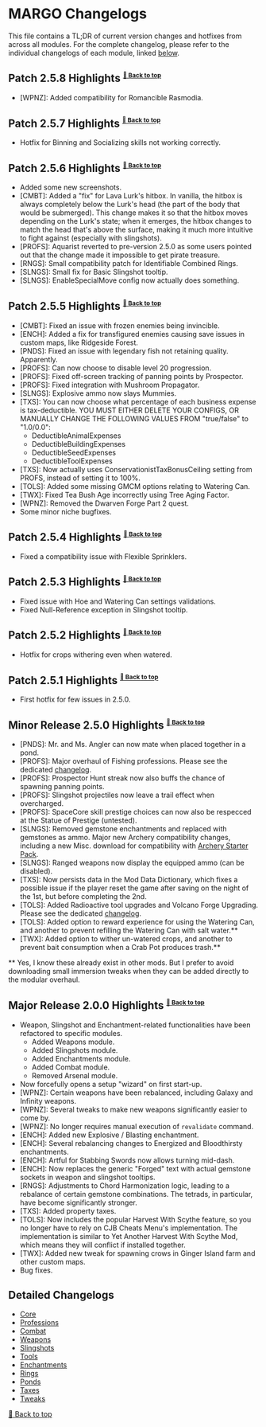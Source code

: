 ﻿# MARGO Changelogs

This file contains a TL;DR of current version changes and hotfixes from across all modules. For the complete changelog, please refer to the individual changelogs of each module, linked [below](#detailed-change-logs).

## Patch 2.5.8 Highlights <sup><sub><sup>[🔼 Back to top](#margo-change-logs)</sup></sub></sup>

* [WPNZ]: Added compatibility for Romancible Rasmodia.

## Patch 2.5.7 Highlights <sup><sub><sup>[🔼 Back to top](#margo-change-logs)</sup></sub></sup>

* Hotfix for Binning and Socializing skills not working correctly.

## Patch 2.5.6 Highlights <sup><sub><sup>[🔼 Back to top](#margo-change-logs)</sup></sub></sup>

* Added some new screenshots.
* [CMBT]: Added a "fix" for Lava Lurk's hitbox. In vanilla, the hitbox is always completely below the Lurk's head (the part of the body that would be submerged). This change makes it so that the hitbox moves depending on the Lurk's state; when it emerges, the hitbox changes to match the head that's above the surface, making it much more intuitive to fight against (especially with slingshots).
* [PROFS]: Aquarist reverted to pre-version 2.5.0 as some users pointed out that the change made it impossible to get pirate treasure.
* [RNGS]: Small compatibility patch for Identifiable Combined Rings.
* [SLNGS]: Small fix for Basic Slingshot tooltip.
* [SLNGS]: EnableSpecialMove config now actually does something.

## Patch 2.5.5 Highlights <sup><sub><sup>[🔼 Back to top](#margo-change-logs)</sup></sub></sup>

* [CMBT]: Fixed an issue with frozen enemies being invincible.
* [ENCH]: Added a fix for transfigured enemies causing save issues in custom maps, like Ridgeside Forest.
* [PNDS]: Fixed an issue with legendary fish not retaining quality. Apparently.
* [PROFS]: Can now choose to disable level 20 progression.
* [PROFS]: Fixed off-screen tracking of panning points by Prospector.
* [PROFS]: Fixed integration with Mushroom Propagator.
* [SLNGS]: Explosive ammo now slays Mummies.
* [TXS]: You can now choose what percentage of each business expense is tax-deductible.
    YOU MUST EITHER DELETE YOUR CONFIGS, OR MANUALLY CHANGE THE FOLLOWING VALUES FROM "true/false" to "1.0/0.0":
    * DeductibleAnimalExpenses
    * DeductibleBuildingExpenses
    * DeductibleSeedExpenses
    * DeductibleToolExpenses
* [TXS]: Now actually uses ConservationistTaxBonusCeiling setting from PROFS, instead of setting it to 100%.
* [TOLS]: Added some missing GMCM options relating to Watering Can.
* [TWX]: Fixed Tea Bush Age incorrectly using Tree Aging Factor.
* [WPNZ]: Removed the Dwarven Forge Part 2 quest.
* Some minor niche bugfixes.

## Patch 2.5.4 Highlights <sup><sub><sup>[🔼 Back to top](#margo-change-logs)</sup></sub></sup>

* Fixed a compatibility issue with Flexible Sprinklers.

## Patch 2.5.3 Highlights <sup><sub><sup>[🔼 Back to top](#margo-change-logs)</sup></sub></sup>

* Fixed issue with Hoe and Watering Can settings validations.
* Fixed Null-Reference exception in Slingshot tooltip.

## Patch 2.5.2 Highlights <sup><sub><sup>[🔼 Back to top](#margo-change-logs)</sup></sub></sup>

* Hotfix for crops withering even when watered.

## Patch 2.5.1 Highlights <sup><sub><sup>[🔼 Back to top](#margo-change-logs)</sup></sub></sup>

* First hotfix for few issues in 2.5.0.

## Minor Release 2.5.0 Highlights <sup><sub><sup>[🔼 Back to top](#margo-change-logs)</sup></sub></sup>

* [PNDS]: Mr. and Ms. Angler can now mate when placed together in a pond.
* [PROFS]: Major overhaul of Fishing professions. Please see the dedicated [changelog](Modules/Professions/CHANGELOG.md).
* [PROFS]: Prospector Hunt streak now also buffs the chance of spawning panning points.
* [PROFS]: Slingshot projectiles now leave a trail effect when overcharged.
* [PROFS]: SpaceCore skill prestige choices can now also be respecced at the Statue of Prestige (untested).
* [SLNGS]: Removed gemstone enchantments and replaced with gemstones as ammo. Major new Archery compatibility changes, including a new Misc. download for compatibility with [Archery Starter Pack](https://www.nexusmods.com/stardewvalley/mods/16768).
* [SLNGS]: Ranged weapons now display the equipped ammo (can be disabled).
* [TXS]: Now persists data in the Mod Data Dictionary, which fixes a possible issue if the player reset the game after saving on the night of the 1st, but before completing the 2nd.
* [TOLS]: Added Radioactive tool upgrades and Volcano Forge Upgrading. Please see the dedicated [changelog](Modules/Tools/CHANGELOG.md).
* [TOLS]: Added option to reward experience for using the Watering Can, and another to prevent refilling the Watering Can with salt water.**
* [TWX]: Added option to wither un-watered crops, and another to prevent bait consumption when a Crab Pot produces trash.**

** Yes, I know these already exist in other mods. But I prefer to avoid downloading small immersion tweaks when they can be added directly to the modular overhaul.

## Major Release 2.0.0 Highlights <sup><sub><sup>[🔼 Back to top](#margo-change-logs)</sup></sub></sup>

* Weapon, Slingshot and Enchantment-related functionalities have been refactored to specific modules.
    * Added Weapons module.
    * Added Slingshots module.
    * Added Enchantments module.
    * Added Combat module.
    * Removed Arsenal module.
* Now forcefully opens a setup "wizard" on first start-up.
* [WPNZ]: Certain weapons have been rebalanced, including Galaxy and Infinity weapons.
* [WPNZ]: Several tweaks to make new weapons significantly easier to come by.
* [WPNZ]: No longer requires manual execution of `revalidate` command.
* [ENCH]: Added new Explosive / Blasting enchantment.
* [ENCH]: Several rebalancing changes to Energized and Bloodthirsty enchantments.
* [ENCH]: Artful for Stabbing Swords now allows turning mid-dash.
* [ENCH]: Now replaces the generic "Forged" text with actual gemstone sockets in weapon and slingshot tooltips.
* [RNGS]: Adjustments to Chord Harmonization logic, leading to a rebalance of certain gemstone combinations. The tetrads, in particular, have become significantly stronger.
* [TXS]: Added property taxes.
* [TOLS]: Now includes the popular Harvest With Scythe feature, so you no longer have to rely on CJB Cheats Menu's implementation. The implementation is similar to Yet Another Harvest With Scythe Mod, which means they will conflict if installed together.
* [TWX]: Added new tweak for spawning crows in Ginger Island farm and other custom maps.
* Bug fixes.

## Detailed Changelogs

* [Core](Modules/Core/CHANGELOG.md)
* [Professions](Modules/Professions/CHANGELOG.md)
* [Combat](Modules/Combat/CHANGELOG.md)
* [Weapons](Modules/Weapons/CHANGELOG.md)
* [Slingshots](Modules/Slingshots/CHANGELOG.md)
* [Tools](Modules/Tools/CHANGELOG.md)
* [Enchantments](Modules/Enchantments/CHANGELOG.md)
* [Rings](Modules/Rings/CHANGELOG.md)
* [Ponds](Modules/Ponds/CHANGELOG.md)
* [Taxes](Modules/Taxes/CHANGELOG.md)
* [Tweaks](Modules/Tweex/CHANGELOG.md)

[🔼 Back to top](#margo-change-logs)
